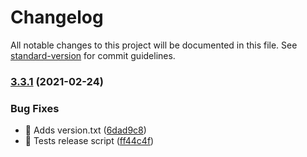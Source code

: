 # Changelog

All notable changes to this project will be documented in this file. See [standard-version](https://github.com/conventional-changelog/standard-version) for commit guidelines.

### [3.3.1](https://github.com/natura-cosmeticos/natds-ios/compare/3.3.0...3.3.1) (2021-02-24)


### Bug Fixes

* 🐛 Adds version.txt ([6dad9c8](https://github.com/natura-cosmeticos/natds-ios/commit/6dad9c861ad483d3e7258f317b7f924df1ed05c2))
* 🐛 Tests release script ([ff44c4f](https://github.com/natura-cosmeticos/natds-ios/commit/ff44c4ff8c44d9c1aef8f499ac136dc07847e4a7))
